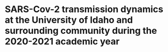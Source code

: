 # SARS-Cov-2 transmission dynamics at the University of Idaho and surrounding community during the 2020-2021 academic year

